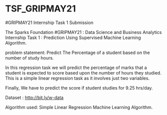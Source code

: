 # TSF_GRIPMAY21
#GRIPMAY21 Internship Task 1 Submission

The Sparks Foundation #GRIPMAY21 : Data Science and Business Analytics Internship
Task 1 : Prediction Using Supervised Machine Learning Algorithm.

problem statement: Predict The Percentage of a student based on the number of study hours.

In this regression task we will predict the percentage of marks that a student is expected to score based upon the number of hours they studied. This is a simple linear regression task as it involves just two variables.

Finally, We have to predict the score if student studies for 9.25 hrs/day.

Dataset : http://bit.ly/w-data

Algorithm used: Simple Linear Regression Machine Learning Algorithm.
